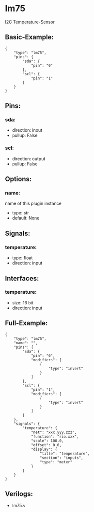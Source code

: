# lm75


I2C Temperature-Sensor

## Basic-Example:
```
{
    "type": "lm75",
    "pins": {
        "sda": {
            "pin": "0"
        },
        "scl": {
            "pin": "1"
        }
    }
}
```

## Pins:
### sda:

 * direction: inout
 * pullup: False

### scl:

 * direction: output
 * pullup: False


## Options:
### name:
name of this plugin instance

 * type: str
 * default: None


## Signals:
### temperature:

 * type: float
 * direction: input


## Interfaces:
### temperature:

 * size: 16 bit
 * direction: input


## Full-Example:
```
{
    "type": "lm75",
    "name": "",
    "pins": {
        "sda": {
            "pin": "0",
            "modifiers": [
                {
                    "type": "invert"
                }
            ]
        },
        "scl": {
            "pin": "1",
            "modifiers": [
                {
                    "type": "invert"
                }
            ]
        }
    },
    "signals": {
        "temperature": {
            "net": "xxx.yyy.zzz",
            "function": "rio.xxx",
            "scale": 100.0,
            "offset": 0.0,
            "display": {
                "title": "temperature",
                "section": "inputs",
                "type": "meter"
            }
        }
    }
}
```

## Verilogs:
 * lm75.v

